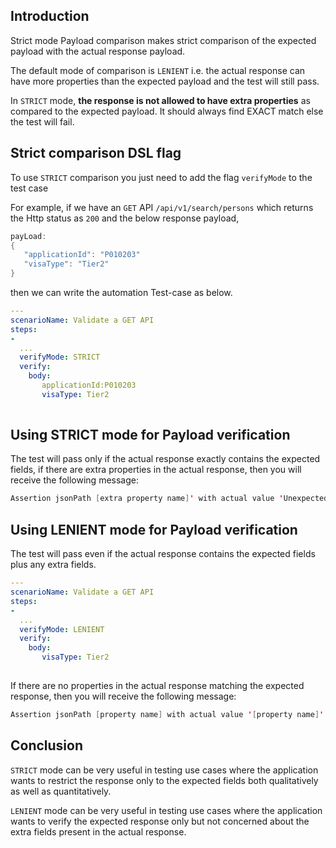 ## Introduction
Strict mode Payload comparison makes strict comparison of the expected payload with the actual response payload. 

The default mode of comparison is `LENIENT` i.e. the actual response can have more properties than the expected payload and the test will still pass. 

In `STRICT` mode, **the response is not allowed to have extra properties** as compared to the expected payload. It should always find EXACT match else the test will fail. 


## Strict comparison DSL flag
To use `STRICT` comparison you just need to add the flag `verifyMode` to the test case

For example, if we have an `GET` API `/api/v1/search/persons` which returns the Http status as `200` and the below response payload,
```java
payLoad:
{
   "applicationId": "P010203"
   "visaType": "Tier2"
}
```
then we can write the automation Test-case as below.

```yaml
---
scenarioName: Validate a GET API
steps:
-     
  ...
  verifyMode: STRICT
  verify:
    body: 
       applicationId:P010203
       visaType: Tier2
      
``` 

## Using STRICT mode for Payload verification
The test will pass only if the actual response exactly contains the expected fields, if there are extra properties in the actual response, then you will receive the following message:
```java
Assertion jsonPath [extra property name]' with actual value 'Unexpected: [extra property name]' did not match the expected value
```

## Using LENIENT mode for Payload verification
The test will pass even if the actual response contains the expected fields plus any extra fields. 
```yaml
---
scenarioName: Validate a GET API
steps:
-     
  ...
  verifyMode: LENIENT
  verify:
    body: 
       visaType: Tier2
      
``` 

If there are no  properties in the actual response matching the expected response, then you will receive the following message:
```java
Assertion jsonPath [property name] with actual value '[property name]' did not match the expected value '[property name]'
```


## Conclusion
`STRICT` mode can be very useful in testing use cases where the application wants to restrict the response only to the expected fields both qualitatively as well as quantitatively.

`LENIENT` mode can be very useful in testing use cases where the application wants to verify the expected response only but not concerned about the extra fields present in the actual response.
